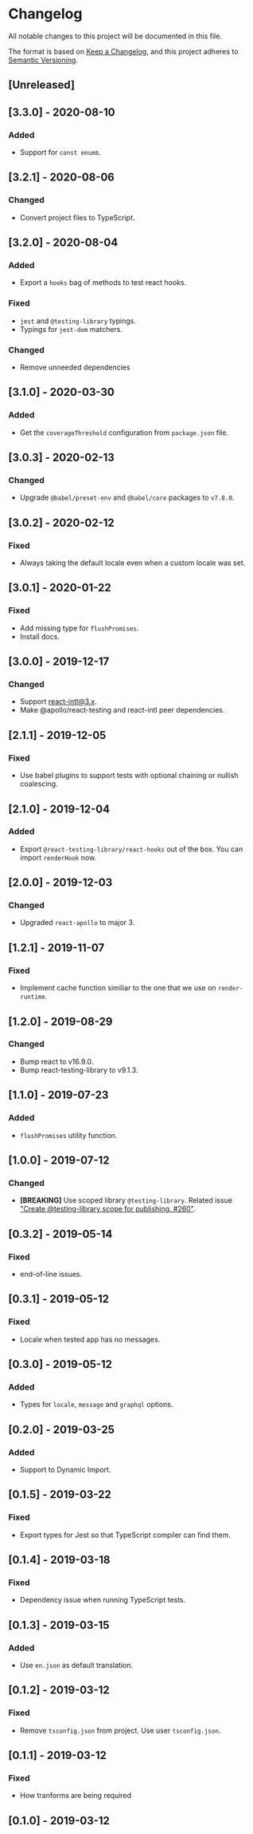 # Changelog

All notable changes to this project will be documented in this file.

The format is based on [Keep a Changelog](https://keepachangelog.com/en/1.0.0/),
and this project adheres to [Semantic Versioning](https://semver.org/spec/v2.0.0.html).

## [Unreleased]

## [3.3.0] - 2020-08-10
### Added
- Support for `const enum`s.

## [3.2.1] - 2020-08-06
### Changed
- Convert project files to TypeScript.

## [3.2.0] - 2020-08-04
### Added
- Export a `hooks` bag of methods to test react hooks.

### Fixed
- `jest` and `@testing-library` typings.
- Typings for `jest-dom` matchers.

### Changed
- Remove unneeded dependencies

## [3.1.0] - 2020-03-30

### Added
- Get the `coverageThreshold` configuration from `package.json` file.

## [3.0.3] - 2020-02-13
### Changed
- Upgrade `@babel/preset-env` and `@babel/core` packages to `v7.8.0`.

## [3.0.2] - 2020-02-12

### Fixed

- Always taking the default locale even when a custom locale was set.

## [3.0.1] - 2020-01-22
### Fixed
- Add missing type for `flushPromises`.
- Install docs.

## [3.0.0] - 2019-12-17
### Changed
- Support react-intl@3.x.
- Make @apollo/react-testing and react-intl peer dependencies.

## [2.1.1] - 2019-12-05
### Fixed
- Use babel plugins to support tests with optional chaining or nullish coalescing.

## [2.1.0] - 2019-12-04
### Added
- Export `@react-testing-library/react-hooks` out of the box. You can import `renderHook` now.

## [2.0.0] - 2019-12-03

### Changed

- Upgraded `react-apollo` to major 3.

## [1.2.1] - 2019-11-07

### Fixed

- Implement cache function similiar to the one that we use on `render-runtime`.

## [1.2.0] - 2019-08-29

### Changed

- Bump react to v16.9.0.
- Bump react-testing-library to v9.1.3.

## [1.1.0] - 2019-07-23

### Added

- `flushPromises` utility function.

## [1.0.0] - 2019-07-12

### Changed

- **[BREAKING]** Use scoped library `@testing-library`. Related issue ["Create @testing-library scope for publishing. #260"](https://github.com/testing-library/dom-testing-library/issues/260).

## [0.3.2] - 2019-05-14

### Fixed

- end-of-line issues.

## [0.3.1] - 2019-05-12

### Fixed

- Locale when tested app has no messages.

## [0.3.0] - 2019-05-12

### Added

- Types for `locale`, `message` and `graphql` options.

## [0.2.0] - 2019-03-25

### Added

- Support to Dynamic Import.

## [0.1.5] - 2019-03-22

### Fixed

- Export types for Jest so that TypeScript compiler can find them.

## [0.1.4] - 2019-03-18

### Fixed

- Dependency issue when running TypeScript tests.

## [0.1.3] - 2019-03-15

### Added

- Use `en.json` as default translation.

## [0.1.2] - 2019-03-12

### Fixed

- Remove `tsconfig.json` from project. Use user `tsconfig.json`.

## [0.1.1] - 2019-03-12

### Fixed

- How tranforms are being required

## [0.1.0] - 2019-03-12
